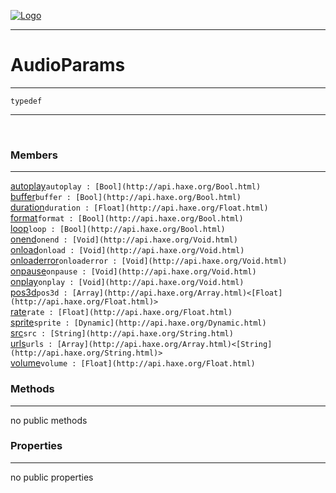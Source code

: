 
[![Logo](../../../../../../images/logo.png)](../../../../../../api/index.html)

---



<h1>AudioParams</h1>



---

`typedef`
<span class="meta">

</span>


---

&nbsp;
&nbsp;

<h3>Members</h3> <hr/><span class="member apipage">
            <a name="autoplay"><a class="lift" href="#autoplay">autoplay</a></a><code class="signature apipage">autoplay : [Bool](http://api.haxe.org/Bool.html)</code><br/></span>
        <span class="small_desc_flat"></span><span class="member apipage">
            <a name="buffer"><a class="lift" href="#buffer">buffer</a></a><code class="signature apipage">buffer : [Bool](http://api.haxe.org/Bool.html)</code><br/></span>
        <span class="small_desc_flat"></span><span class="member apipage">
            <a name="duration"><a class="lift" href="#duration">duration</a></a><code class="signature apipage">duration : [Float](http://api.haxe.org/Float.html)</code><br/></span>
        <span class="small_desc_flat"></span><span class="member apipage">
            <a name="format"><a class="lift" href="#format">format</a></a><code class="signature apipage">format : [Bool](http://api.haxe.org/Bool.html)</code><br/></span>
        <span class="small_desc_flat"></span><span class="member apipage">
            <a name="loop"><a class="lift" href="#loop">loop</a></a><code class="signature apipage">loop : [Bool](http://api.haxe.org/Bool.html)</code><br/></span>
        <span class="small_desc_flat"></span><span class="member apipage">
            <a name="onend"><a class="lift" href="#onend">onend</a></a><code class="signature apipage">onend : [Void](http://api.haxe.org/Void.html)</code><br/></span>
        <span class="small_desc_flat"></span><span class="member apipage">
            <a name="onload"><a class="lift" href="#onload">onload</a></a><code class="signature apipage">onload : [Void](http://api.haxe.org/Void.html)</code><br/></span>
        <span class="small_desc_flat"></span><span class="member apipage">
            <a name="onloaderror"><a class="lift" href="#onloaderror">onloaderror</a></a><code class="signature apipage">onloaderror : [Void](http://api.haxe.org/Void.html)</code><br/></span>
        <span class="small_desc_flat"></span><span class="member apipage">
            <a name="onpause"><a class="lift" href="#onpause">onpause</a></a><code class="signature apipage">onpause : [Void](http://api.haxe.org/Void.html)</code><br/></span>
        <span class="small_desc_flat"></span><span class="member apipage">
            <a name="onplay"><a class="lift" href="#onplay">onplay</a></a><code class="signature apipage">onplay : [Void](http://api.haxe.org/Void.html)</code><br/></span>
        <span class="small_desc_flat"></span><span class="member apipage">
            <a name="pos3d"><a class="lift" href="#pos3d">pos3d</a></a><code class="signature apipage">pos3d : [Array](http://api.haxe.org/Array.html)&lt;[Float](http://api.haxe.org/Float.html)&gt;</code><br/></span>
        <span class="small_desc_flat"></span><span class="member apipage">
            <a name="rate"><a class="lift" href="#rate">rate</a></a><code class="signature apipage">rate : [Float](http://api.haxe.org/Float.html)</code><br/></span>
        <span class="small_desc_flat"></span><span class="member apipage">
            <a name="sprite"><a class="lift" href="#sprite">sprite</a></a><code class="signature apipage">sprite : [Dynamic](http://api.haxe.org/Dynamic.html)</code><br/></span>
        <span class="small_desc_flat"></span><span class="member apipage">
            <a name="src"><a class="lift" href="#src">src</a></a><code class="signature apipage">src : [String](http://api.haxe.org/String.html)</code><br/></span>
        <span class="small_desc_flat"></span><span class="member apipage">
            <a name="urls"><a class="lift" href="#urls">urls</a></a><code class="signature apipage">urls : [Array](http://api.haxe.org/Array.html)&lt;[String](http://api.haxe.org/String.html)&gt;</code><br/></span>
        <span class="small_desc_flat"></span><span class="member apipage">
            <a name="volume"><a class="lift" href="#volume">volume</a></a><code class="signature apipage">volume : [Float](http://api.haxe.org/Float.html)</code><br/></span>
        <span class="small_desc_flat"></span>

<h3>Methods</h3> <hr/>no public methods

<h3>Properties</h3> <hr/>no public properties

&nbsp;
&nbsp;
&nbsp;